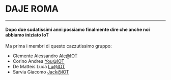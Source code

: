 # DAJE ROMA

----

#### Dopo due sudatissimi anni possiamo finalmente dire che anche noi abbiamo iniziato IoT

Ma prima i membri di questo cazzutissimo gruppo:
- Clemente Alessandro [Ale@IOT](mailto:s296792@studenti.polito.it)
- Corino Andrea [You@IOT](mailto:s296566@studenti.polito.it)
- De Matteis Luca [Lu@IOT](mailto:s291796@studenti.polito.it)
- Sarvia Giacomo [Jack@IOT](mailto:s303502@studenti.polito.it)